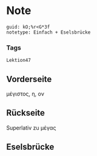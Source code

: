 # Note
```
guid: kO;%r<G*3f
notetype: Einfach + Eselsbrücke
```

### Tags
```
Lektion47
```

## Vorderseite
μέγιστος, η, ον

## Rückseite
Superlativ zu μέγας

## Eselsbrücke

